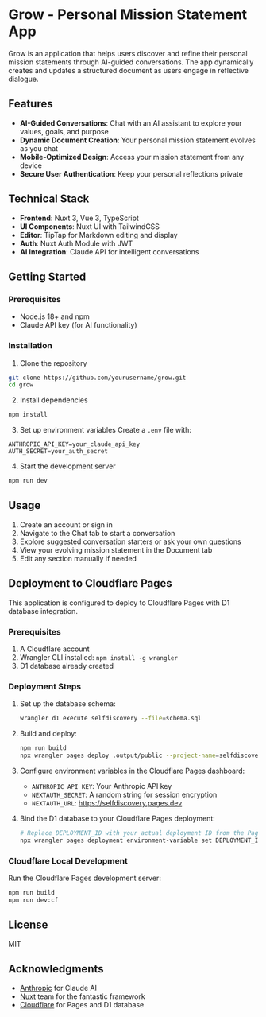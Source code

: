 # Grow - Personal Mission Statement App

Grow is an application that helps users discover and refine their personal mission statements through AI-guided conversations. The app dynamically creates and updates a structured document as users engage in reflective dialogue.

## Features

- **AI-Guided Conversations**: Chat with an AI assistant to explore your values, goals, and purpose
- **Dynamic Document Creation**: Your personal mission statement evolves as you chat
- **Mobile-Optimized Design**: Access your mission statement from any device
- **Secure User Authentication**: Keep your personal reflections private

## Technical Stack

- **Frontend**: Nuxt 3, Vue 3, TypeScript
- **UI Components**: Nuxt UI with TailwindCSS
- **Editor**: TipTap for Markdown editing and display
- **Auth**: Nuxt Auth Module with JWT
- **AI Integration**: Claude API for intelligent conversations

## Getting Started

### Prerequisites

- Node.js 18+ and npm
- Claude API key (for AI functionality)

### Installation

1. Clone the repository
```bash
git clone https://github.com/yourusername/grow.git
cd grow
```

2. Install dependencies
```bash
npm install
```

3. Set up environment variables
Create a `.env` file with:
```
ANTHROPIC_API_KEY=your_claude_api_key
AUTH_SECRET=your_auth_secret
```

4. Start the development server
```bash
npm run dev
```

## Usage

1. Create an account or sign in
2. Navigate to the Chat tab to start a conversation
3. Explore suggested conversation starters or ask your own questions
4. View your evolving mission statement in the Document tab
5. Edit any section manually if needed

## Deployment to Cloudflare Pages

This application is configured to deploy to Cloudflare Pages with D1 database integration.

### Prerequisites

1. A Cloudflare account
2. Wrangler CLI installed: `npm install -g wrangler`
3. D1 database already created

### Deployment Steps

1. Set up the database schema:
   ```bash
   wrangler d1 execute selfdiscovery --file=schema.sql
   ```

2. Build and deploy:
   ```bash
   npm run build
   npx wrangler pages deploy .output/public --project-name=selfdiscovery
   ```

3. Configure environment variables in the Cloudflare Pages dashboard:
   - `ANTHROPIC_API_KEY`: Your Anthropic API key
   - `NEXTAUTH_SECRET`: A random string for session encryption
   - `NEXTAUTH_URL`: https://selfdiscovery.pages.dev

4. Bind the D1 database to your Cloudflare Pages deployment:
   ```bash
   # Replace DEPLOYMENT_ID with your actual deployment ID from the Pages dashboard
   npx wrangler pages deployment environment-variable set DEPLOYMENT_ID DB d1:selfdiscovery
   ```

### Cloudflare Local Development

Run the Cloudflare Pages development server:
```bash
npm run build
npm run dev:cf
```

## License

MIT

## Acknowledgments

- [Anthropic](https://www.anthropic.com/) for Claude AI
- [Nuxt](https://nuxt.com/) team for the fantastic framework
- [Cloudflare](https://www.cloudflare.com/) for Pages and D1 database
